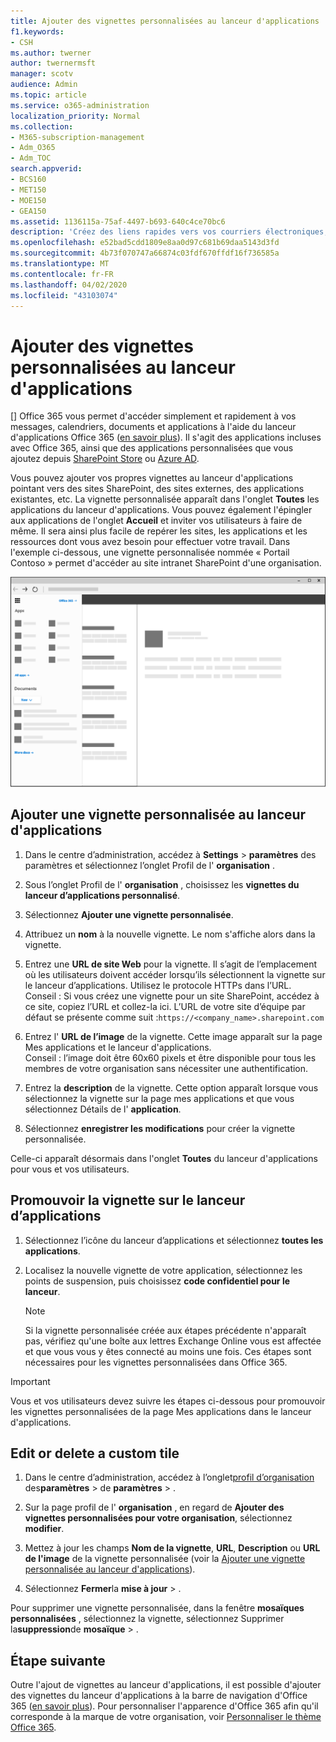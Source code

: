```yaml
---
title: Ajouter des vignettes personnalisées au lanceur d'applications
f1.keywords:
- CSH
ms.author: twerner
author: twernermsft
manager: scotv
audience: Admin
ms.topic: article
ms.service: o365-administration
localization_priority: Normal
ms.collection:
- M365-subscription-management
- Adm_O365
- Adm_TOC
search.appverid:
- BCS160
- MET150
- MOE150
- GEA150
ms.assetid: 1136115a-75af-4497-b693-640c4ce70bc6
description: 'Créez des liens rapides vers vos courriers électroniques, vos documents, vos applications, vos sites SharePoint, vos sites externes et d’autres ressources en ajoutant des vignettes personnalisées au lanceur d’applications. '
ms.openlocfilehash: e52bad5cdd1809e8aa0d97c681b69daa5143d3fd
ms.sourcegitcommit: 4b73f070747a66874c03fdf670ffdf16f736585a
ms.translationtype: MT
ms.contentlocale: fr-FR
ms.lasthandoff: 04/02/2020
ms.locfileid: "43103074"
---
```

# <a name="add-custom-tiles-to-the-app-launcher"></a>Ajouter des vignettes personnalisées au lanceur d'applications

[] Office 365 vous permet d'accéder simplement et rapidement à vos messages, calendriers, documents et applications à l'aide du lanceur d'applications Office 365 ([en savoir plus](https://support.office.com/article/79f12104-6fed-442f-96a0-eb089a3f476a.aspx)). Il s'agit des applications incluses avec Office 365, ainsi que des applications personnalisées que vous ajoutez depuis [SharePoint Store](https://support.office.com/article/dd98e50e-d3db-4ecb-9bb7-82b189822d43.aspx) ou [Azure AD](https://msdn.microsoft.com/office/office365/howto/connect-your-app-to-o365-app-launcher).
  
Vous pouvez ajouter vos propres vignettes au lanceur d'applications pointant vers des sites SharePoint, des sites externes, des applications existantes, etc. La vignette personnalisée apparaît dans l'onglet **Toutes** les applications du lanceur d'applications. Vous pouvez également l'épingler aux applications de l'onglet **Accueil** et inviter vos utilisateurs à faire de même. Il sera ainsi plus facile de repérer les sites, les applications et les ressources dont vous avez besoin pour effectuer votre travail. Dans l'exemple ci-dessous, une vignette personnalisée nommée « Portail Contoso » permet d'accéder au site intranet SharePoint d'une organisation. 
  
![Lanceur d’applications Office 365](../../media/7acc06cc-ac7a-4c6e-8ea7-81570a5bdbab.png)
  
## <a name="add-a-custom-tile-to-the-app-launcher"></a>Ajouter une vignette personnalisée au lanceur d'applications

1. Dans le centre d’administration, accédez à **Settings** > **paramètres** des paramètres et sélectionnez l’onglet Profil de l' **organisation** .
    
2. Sous l’onglet Profil de l' **organisation** , choisissez les **vignettes du lanceur d’applications personnalisé**.
  
3. Sélectionnez **Ajouter une vignette personnalisée**. 
  
4. Attribuez un **nom** à la nouvelle vignette. Le nom s'affiche alors dans la vignette. 
    
5. Entrez une **URL de site Web** pour la vignette. Il s’agit de l’emplacement où les utilisateurs doivent accéder lorsqu’ils sélectionnent la vignette sur le lanceur d’applications. Utilisez le protocole HTTPs dans l’URL.<br/>Conseil : Si vous créez une vignette pour un site SharePoint, accédez à ce site, copiez l’URL et collez-la ici. L’URL de votre site d’équipe par défaut se présente comme suit :`https://<company_name>.sharepoint.com` 
  
6. Entrez l' **URL de l’image** de la vignette. Cette image apparaît sur la page Mes applications et le lanceur d'applications.<br/>Conseil : l’image doit être 60x60 pixels et être disponible pour tous les membres de votre organisation sans nécessiter une authentification.

7. Entrez la **description** de la vignette. Cette option apparaît lorsque vous sélectionnez la vignette sur la page mes applications et que vous sélectionnez Détails de l' **application**. 
  
8. Sélectionnez **enregistrer les modifications** pour créer la vignette personnalisée. 
    
Celle-ci apparaît désormais dans l'onglet **Toutes** du lanceur d'applications pour vous et vos utilisateurs. 
  
## <a name="promote-the-tile-to-app-launcher"></a>Promouvoir la vignette sur le lanceur d’applications

1. Sélectionnez l’icône du lanceur d’applications et sélectionnez **toutes les applications**. 
    
2. Localisez la nouvelle vignette de votre application, sélectionnez les points de suspension, puis choisissez **code confidentiel pour le lanceur**.
  
    > [!NOTE]
    > Si la vignette personnalisée créée aux étapes précédente n'apparaît pas, vérifiez qu'une boîte aux lettres Exchange Online vous est affectée et que vous vous y êtes connecté au moins une fois. Ces étapes sont nécessaires pour les vignettes personnalisées dans Office 365. 
  
> [!IMPORTANT]
> Vous et vos utilisateurs devez suivre les étapes ci-dessous pour promouvoir les vignettes personnalisées de la page Mes applications dans le lanceur d'applications. 
  
## <a name="edit-or-delete-a-custom-tile"></a>Edit or delete a custom tile

1. Dans le centre d’administration, accédez à l’onglet<a href="https://go.microsoft.com/fwlink/p/?linkid=2067339" target="_blank">profil d’organisation</a> des**paramètres** > de **paramètres** > .
    
2. Sur la page profil de l' **organisation** , en regard de **Ajouter des vignettes personnalisées pour votre organisation**, sélectionnez **modifier**.

3. Mettez à jour les champs **Nom de la vignette**, **URL**, **Description** ou **URL de l'image** de la vignette personnalisée (voir la [Ajouter une vignette personnalisée au lanceur d'applications](#add-a-custom-tile-to-the-app-launcher)).
    
4. Sélectionnez **Fermer**la **mise à jour** \> . 
    
Pour supprimer une vignette personnalisée, dans la fenêtre **mosaïques personnalisées** , sélectionnez la vignette, sélectionnez Supprimer la**suppression**de **mosaïque** > . 
  
## <a name="whats-next"></a>Étape suivante

Outre l'ajout de vignettes au lanceur d'applications, il est possible d'ajouter des vignettes du lanceur d'applications à la barre de navigation d'Office 365 ([en savoir plus](https://support.office.com/article/d536512c-b0f7-49fd-b8db-a8a967e23f23.aspx)). Pour personnaliser l'apparence d'Office 365 afin qu'il corresponde à la marque de votre organisation, voir [Personnaliser le thème Office 365](../setup/customize-your-organization-theme.md).
  

